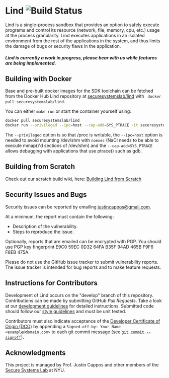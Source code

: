 # Lind ![Build Status](https://github.com/Lind-Project/lind_project/actions/workflows/container-selfhost.yml/badge.svg?branch=more-test-cases)

Lind is a single-process sandbox that provides an option to safely execute
programs and control its resource (network, file, memory, cpu, etc.) usage
at the process granularity. Lind executes applications in an isolated
environment from the rest of the applications in the system, and thus
limits the damage of bugs or security flaws in the application.

##### Lind is currently a work in progress, please bear with us while features are being implemented.

## Building with Docker
Base and pre-built docker images for the SDK toolchain can be fetched from
the Docker Hub Lind repository at [securesystemslab/lind](https://hub.docker.com/r/securesystemslab/lind)
with ` docker pull securesystemslab/lind`.

You can either `make run` or start the container yourself using:

```bash
docker pull securesystemslab/lind
docker run --privileged --ipc=host --cap-add=SYS_PTRACE -it securesystemslab/lind /bin/bash
```

The `--privileged` option is so that /proc is writable, the `--ipc=host` option
is needed to avoid mounting /dev/shm with `noexec` (NaCl needs to be able to
execute mmap()'d sections of /dev/shm) and the `--cap-add=SYS_PTRACE` allows
debugging with applications that use ptrace() such as gdb.

## Building from Scratch
Check out our scratch build wiki, here: [Building Lind from Scratch](https://github.com/Lind-Project/lind_project/wiki/Building-Lind-From-Scratch)

## Security Issues and Bugs
Security issues can be reported by emailing justincappos@gmail.com.

At a minimum, the report must contain the following:
* Description of the vulnerability.
* Steps to reproduce the issue.

Optionally, reports that are emailed can be encrypted with PGP. You should use
PGP key fingerprint E9C0 59EC 0D32 64FA B35F 94AD 465B F9F6 F8EB 475A.

Please do not use the GitHub issue tracker to submit vulnerability reports. The
issue tracker is intended for bug reports and to make feature requests.

## Instructions for Contributors
Development of Lind occurs on the "develop" branch of this repository.
Contributions can be made by submitting GitHub *Pull Requests*. Take a look at
our [development
guidelines](https://github.com/secure-systems-lab/lab-guidelines/blob/master/dev-workflow.md)
for detailed instructions. Submitted code should follow our [style
guidelines](https://github.com/secure-systems-lab/code-style-guidelines) and
must be unit tested.

Contributors must also indicate acceptance of the [Developer Certificate of
Origin (DCO)](https://developercertificate.org/) by appending a `Signed-off-by:
Your Name <example@domain.com>` to each git commit message (see [`git commit
--signoff`](https://git-scm.com/docs/git-commit#Documentation/git-commit.txt---signoff)).


## Acknowledgments
This project is managed by Prof. Justin Cappos and other members of the
[Secure Systems Lab](https://ssl.engineering.nyu.edu/) at NYU.
